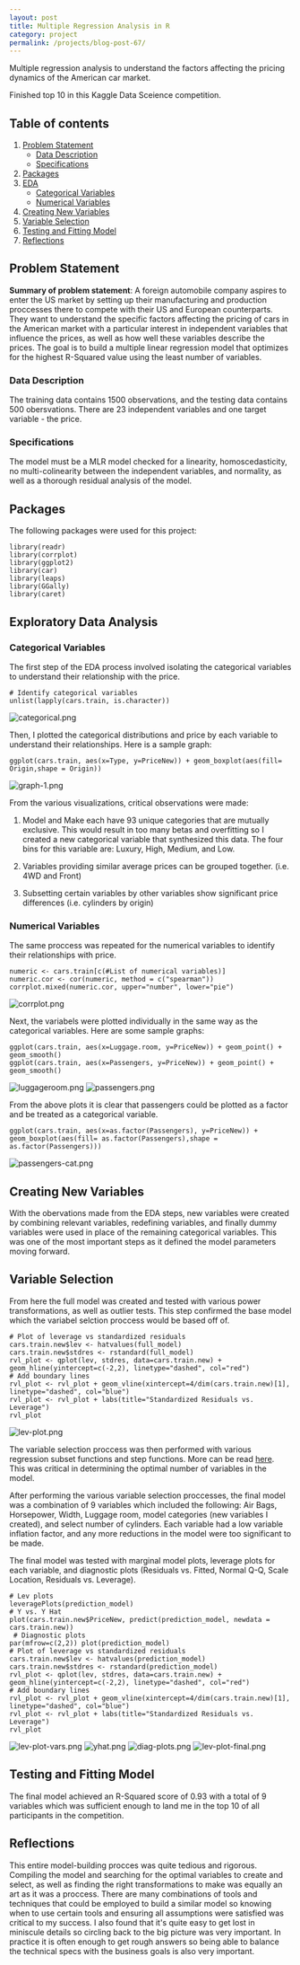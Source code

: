 ```yaml
---
layout: post
title: Multiple Regression Analysis in R
category: project
permalink: /projects/blog-post-67/
---
```


Multiple regression analysis to understand the factors affecting the pricing dynamics of the American car market. 

Finished top 10 in this Kaggle Data Sceience competition.

## Table of contents
1. [Problem Statement](#Problem-statement)
    - [Data Description](#Data-description)  
    - [Specifications](#Specifications)
2. [Packages](#Packages)
3. [EDA](#EDA)
    - [Categorical Variables](#Categorical-variables)  
    - [Numerical Variables](#Numerical-variables)
4. [Creating New Variables](#Creating-new-variables)
5. [Variable Selection](#Variable-selection)
6. [Testing and Fitting Model](#Testing-and-fitting-model)
7. [Reflections](#Reflections)

## Problem Statement <a name="Problem-statement"></a>
**Summary of problem statement**: A foreign automobile company aspires to enter the US market by setting up their manufacturing and production proccesses there to compete with their US and European counterparts. They want to understand the specific factors affecting the pricing of cars in the American market with a particular interest in independent variables that influence the prices, as well as how well these variables describe the prices. The goal is to build a multiple linear regression model that optimizes for the highest R-Squared value using the least number of variables. 

### Data Description <a name="Data-description"></a>
The training data contains 1500 observations, and the testing data contains 500 obersvations. There are 23 independent variables and one target variable - the price. 

### Specifications <a name="Specifications"></a>
The model must be a MLR model checked for a linearity, homoscedasticity, no multi-colinearity between the independent variables, and normality, as well as a thorough residual analysis of the model.

## Packages <a name="Packages"></a>
The following packages were used for this project:
```{r}
library(readr)
library(corrplot)
library(ggplot2)
library(car)
library(leaps)
library(GGally)
library(caret)
```

## Exploratory Data Analysis <a name="EDA"></a>
### Categorical Variables <a name="Categorical-variables"></a>
The first step of the EDA process involved isolating the categorical variables to understand their relationship with the price.

```{r}
# Identify categorical variables
unlist(lapply(cars.train, is.character))
```

![categorical.png](/projects/assets/images/categorical.png)

Then, I plotted the categorical distributions and price by each variable to understand their relationships. Here is a sample graph:

```{r}
ggplot(cars.train, aes(x=Type, y=PriceNew)) + geom_boxplot(aes(fill= Origin,shape = Origin))
```

![graph-1.png](/projects/assets/images/graph-1.png)

From the various visualizations, critical observations were made: 

1. Model and Make each have 93 unique categories that are mutually exclusive. This would result in too many betas and overfitting so I created a new categorical variable that synthesized this data. The four bins for this variable are: Luxury, High, Medium, and Low.

2. Variables providing similar average prices can be grouped together. (i.e. 4WD and Front)

3. Subsetting certain variables by other variables show significant price differences (i.e. cylinders by origin)

### Numerical Variables <a name="Numerical-variables"></a>
The same proccess was repeated for the numerical variables to identify their relationships with price.

```{r}
numeric <- cars.train[c(#List of numerical variables)]
numeric.cor <- cor(numeric, method = c("spearman"))
corrplot.mixed(numeric.cor, upper="number", lower="pie")
```

![corrplot.png](/projects/assets/images/corrplot.png)

Next, the variabels were plotted individually in the same way as the categorical variables. Here are some sample graphs:

```{r}
ggplot(cars.train, aes(x=Luggage.room, y=PriceNew)) + geom_point() + geom_smooth()
ggplot(cars.train, aes(x=Passengers, y=PriceNew)) + geom_point() + geom_smooth()
```

![luggageroom.png](/projects/assets/images/luggageroom.png)
![passengers.png](/projects/assets/images/passengers.png)

From the above plots it is clear that passengers could be plotted as a factor and be treated as a categorical variable.

```{r}
ggplot(cars.train, aes(x=as.factor(Passengers), y=PriceNew)) +
geom_boxplot(aes(fill= as.factor(Passengers),shape = as.factor(Passengers)))
```

![passengers-cat.png](/projects/assets/images/passengers-cat.png)

## Creating New Variables <a name="Creating-new-variables"></a>
With the obervations made from the EDA steps, new variables were created by combining relevant variables, redefining variables, and finally dummy variables were used in place of the remaining categorical variables. This was one of the most important steps as it defined the model parameters moving forward.

## Variable Selection <a name="Variable-selection"></a>
From here the full model was created and tested with various power transformations, as well as outlier tests. 
This step confirmed the base model which the variabel selction proccess would be based off of. 

```{r}
# Plot of leverage vs standardized residuals
cars.train.new$lev <- hatvalues(full_model)
cars.train.new$stdres <- rstandard(full_model)
rvl_plot <- qplot(lev, stdres, data=cars.train.new) + geom_hline(yintercept=c(-2,2), linetype="dashed", col="red") 
# Add boundary lines
rvl_plot <- rvl_plot + geom_vline(xintercept=4/dim(cars.train.new)[1], linetype="dashed", col="blue")
rvl_plot <- rvl_plot + labs(title="Standardized Residuals vs. Leverage")
rvl_plot
```

![lev-plot.png](/projects/assets/images/lev-plot.png)

The variable selection proccess was then performed with various regression subset functions and step functions. More can be read [here](https://towardsdatascience.com/feature-selection-techniques-in-regression-model-26878fe0e24e). This was critical in determining the optimal number of variables in the model. 

After performing the various variable selection proccesses, the final model was a combination of 9 variables which included the following: Air Bags, Horsepower, Width, Luggage room, model categories (new variables I created), and select number of cylinders. Each variable had a low variable inflation factor, and any more reductions in the model were too significant to be made. 

The final model was tested with marginal model plots, leverage plots for each variable, and diagnostic plots (Residuals vs. Fitted, Normal Q-Q, Scale Location, Residuals vs. Leverage). 

```{r}
# Lev plots
leveragePlots(prediction_model)
# Y vs. Y Hat
plot(cars.train.new$PriceNew, predict(prediction_model, newdata = cars.train.new))
 # Diagnostic plots
par(mfrow=c(2,2)) plot(prediction_model)
# Plot of leverage vs standardized residuals
cars.train.new$lev <- hatvalues(prediction_model)
cars.train.new$stdres <- rstandard(prediction_model)
rvl_plot <- qplot(lev, stdres, data=cars.train.new) + geom_hline(yintercept=c(-2,2), linetype="dashed", col="red") 
# Add boundary lines
rvl_plot <- rvl_plot + geom_vline(xintercept=4/dim(cars.train.new)[1], linetype="dashed", col="blue")
rvl_plot <- rvl_plot + labs(title="Standardized Residuals vs. Leverage")
rvl_plot
```

![lev-plot-vars.png](/projects/assets/images/lev-plot-vars.png)
![yhat.png](/projects/assets/images/yhat.png)
![diag-plots.png](/projects/assets/images/diag-plots.png)
![lev-plot-final.png](/projects/assets/images/lev-plot-final.png)

## Testing and Fitting Model <a name="Testing-and-fitting-model"></a>
The final model achieved an R-Squared score of 0.93 with a total of 9 variables which was sufficient enough to land me in the top 10 of all participants in the competition.

## Reflections <a name="Reflections"></a>
This entire model-building procces was quite tedious and rigorous. Compiling the model and searching for the optimal variables to create and select, as well as finding the right transformations to make was equally an art as it was a proccess. There are many combinations of tools and techniques that could be employed to build a similar model so knowing when to use certain tools and ensuring all assumptions were satisfied was critical to my success. I also found that it's quite easy to get lost in miniscule details so circling back to the big picture was very important. In practice it is often enough to get rough answers so being able to balance the technical specs with the business goals is also very important. 